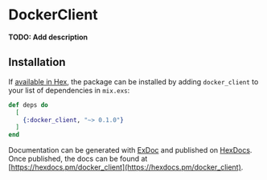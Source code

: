 # DockerClient

**TODO: Add description**

## Installation

If [available in Hex](https://hex.pm/docs/publish), the package can be installed
by adding `docker_client` to your list of dependencies in `mix.exs`:

```elixir
def deps do
  [
    {:docker_client, "~> 0.1.0"}
  ]
end
```

Documentation can be generated with [ExDoc](https://github.com/elixir-lang/ex_doc)
and published on [HexDocs](https://hexdocs.pm). Once published, the docs can
be found at [https://hexdocs.pm/docker_client](https://hexdocs.pm/docker_client).

